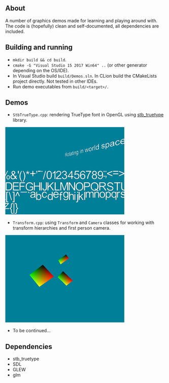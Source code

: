 ## About
A number of graphics demos made for learning and playing around with. The code is (hopefully) clean and self-documented,
all dependencies are included.

## Building and running
* `mkdir build && cd build`.
* `cmake -G "Visual Studio 15 2017 Win64" ..` (or other generator depending on the OS/IDE).
* In Visual Studio build `build/Demos.sln`. In CLion build the CMakeLists project directly. Not tested in other IDEs.
* Run demo executables from `build/<target>/`.

## Demos
* `StbTrueType.cpp`: rendering TrueType font in OpenGL using [stb_truetype](https://github.com/nothings/stb) library.

![1](/screenshots/StbTrueType.png?raw=true)

* `Transform.cpp`: using `Transform` and `Camera` classes for working with transform hierarchies and first person camera.

![1](/screenshots/Transform.png?raw=true)

* To be continued...

## Dependencies
* stb_truetype
* SDL
* GLEW
* glm